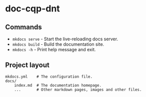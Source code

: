 # doc-cqp-dnt

## Commands
- `mkdocs serve` - Start the live-reloading docs server.
- `mkdocs build`  - Build the documentation site.
- `mkdocs -h`  - Print help message and exit.

## Project layout

```
mkdocs.yml    # The configuration file.
docs/
    index.md  # The documentation homepage.
    ...       # Other markdown pages, images and other files.
